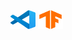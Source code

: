<img align="center" alt="Vscode" height="30" width="40" src="https://raw.githubusercontent.com/devicons/devicon/master/icons/vscode/vscode-original.svg">

<img align="center" alt="Tensorflow" height="30" width="40" src="https://raw.githubusercontent.com/devicons/devicon/master/icons/tensorflow/tensorflow-original.svg">
